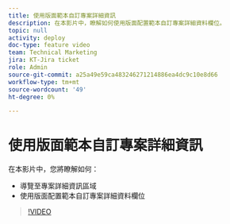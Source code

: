 ```yaml
---
title: 使用版面範本自訂專案詳細資訊
description: 在本影片中，瞭解如何使用版面配置範本自訂專案詳細資料欄位。
topic: null
activity: deploy
doc-type: feature video
team: Technical Marketing
jira: KT-Jira ticket
role: Admin
source-git-commit: a25a49e59ca483246271214886ea4dc9c10e8d66
workflow-type: tm+mt
source-wordcount: '49'
ht-degree: 0%

---
```


# 使用版面範本自訂專案詳細資訊

在本影片中，您將瞭解如何：

* 導覽至專案詳細資訊區域
* 使用版面配置範本自訂專案詳細資料欄位

>[!VIDEO](https://video.tv.adobe.com/v/335076/?quality=12&learn=on)
